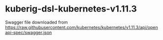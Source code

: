 # kuberig-dsl-kubernetes-v1.11.3

Swagger file downloaded from https://raw.githubusercontent.com/kubernetes/kubernetes/v1.11.3/api/openapi-spec/swagger.json
